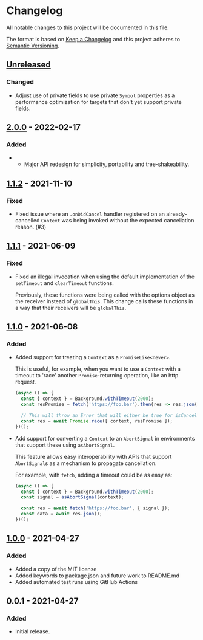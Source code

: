 # Changelog

All notable changes to this project will be documented in this file.

The format is based on [Keep a Changelog](http://keepachangelog.com/)
and this project adheres to [Semantic Versioning](http://semver.org/).

## [Unreleased]
### Changed
- Adjust use of private fields to use private `Symbol` properties as a performance optimization for targets that don't yet support private fields.

## [2.0.0] - 2022-02-17
### Added
- - Major API redesign for simplicity, portability and tree-shakeability.

## [1.1.2] - 2021-11-10
### Fixed
- Fixed issue where an `.onDidCancel` handler registered on an already-cancelled `Context` was being invoked without the expected cancellation reason. (#3)

## [1.1.1] - 2021-06-09
### Fixed
- Fixed an illegal invocation when using the default implementation of the `setTimeout` and `clearTimeout` functions.
  
  Previously, these functions were being called with the options object as the receiver instead of `globalThis`. This change calls these functions in a way that their receivers will be `globalThis`.

## [1.1.0] - 2021-06-08
### Added
- Added support for treating a `Context` as a `PromiseLike<never>`.
  
  This is useful, for example, when you want to use a `Context` with a timeout to 'race' another `Promise`-returning operation, like an http request.
  
  ```js
  (async () => {
    const { context } = Background.withTimeout(2000);
    const resPromise = fetch('https://foo.bar').then(res => res.json());
  
    // This will throw an Error that will either be true for isCancellationError or isDeadlineExceededError.
    const res = await Promise.race([ context, resPromise ]);
  })();
  ```
- Add support for converting a `Context` to an `AbortSignal` in environments that support these using `asAbortSignal`.
  
  This feature allows easy interoperability with APIs that support `AbortSignal`s as a mechanism to propagate cancellation.
  
  For example, with `fetch`, adding a timeout could be as easy as:
  
  ```js
  (async () => {
    const { context } = Background.withTimeout(2000);
    const signal = asAbortSignal(context);
  
    const res = await fetch('https://foo.bar', { signal });
    const data = await res.json();
  })();
  ```

## [1.0.0] - 2021-04-27
### Added
- Added a copy of the MIT license
- Added keywords to package.json and future work to README.md
- Added automated test runs using GitHub Actions

## 0.0.1 - 2021-04-27
### Added
- Initial release.

[Unreleased]: https://github.com/ggoodman/context/compare/v2.0.0...HEAD
[2.0.0]: https://github.com/ggoodman/context/compare/v1.1.2...v2.0.0
[1.1.2]: https://github.com/ggoodman/context/compare/v1.1.1...v1.1.2
[1.1.1]: https://github.com/ggoodman/context/compare/v1.1.0...v1.1.1
[1.1.0]: https://github.com/ggoodman/context/compare/v1.0.0...v1.1.0
[1.0.0]: https://github.com/ggoodman/context/compare/v0.0.1...v1.0.0
